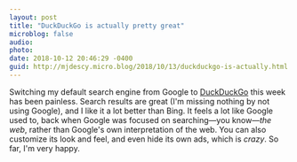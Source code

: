```yaml
---
layout: post
title: "DuckDuckGo is actually pretty great"
microblog: false
audio: 
photo: 
date: 2018-10-12 20:46:29 -0400
guid: http://mjdescy.micro.blog/2018/10/13/duckduckgo-is-actually.html
---
```


Switching my default search engine from Google to [DuckDuckGo](https://duckduckgo.com) this week has been painless. Search results are great (I'm missing nothing by not using Google), and I like it a lot better than Bing. It feels a lot like Google used to, back when Google was focused on searching—you know—_the web_, rather than Google's own interpretation of the web. You can also customize its look and feel, and even hide its own ads, which is _crazy_. So far, I'm very happy.
